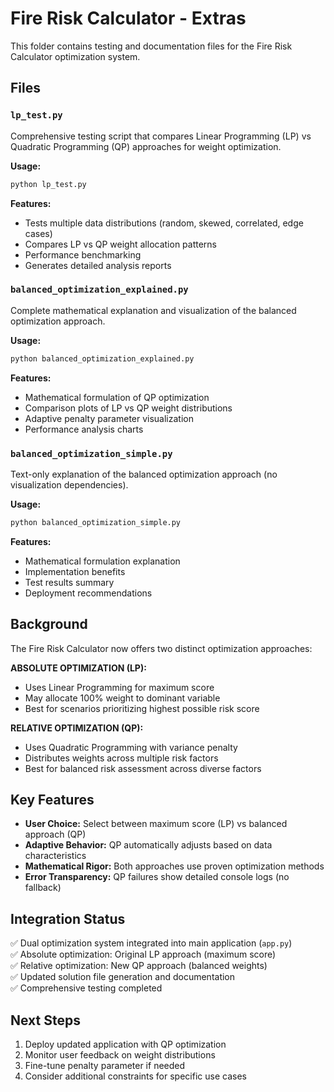 # Fire Risk Calculator - Extras

This folder contains testing and documentation files for the Fire Risk Calculator optimization system.

## Files

### `lp_test.py`
Comprehensive testing script that compares Linear Programming (LP) vs Quadratic Programming (QP) approaches for weight optimization.

**Usage:**
```bash
python lp_test.py
```

**Features:**
- Tests multiple data distributions (random, skewed, correlated, edge cases)
- Compares LP vs QP weight allocation patterns
- Performance benchmarking
- Generates detailed analysis reports

### `balanced_optimization_explained.py` 
Complete mathematical explanation and visualization of the balanced optimization approach.

**Usage:**
```bash
python balanced_optimization_explained.py
```

**Features:**
- Mathematical formulation of QP optimization
- Comparison plots of LP vs QP weight distributions
- Adaptive penalty parameter visualization
- Performance analysis charts

### `balanced_optimization_simple.py`
Text-only explanation of the balanced optimization approach (no visualization dependencies).

**Usage:**
```bash
python balanced_optimization_simple.py
```

**Features:**
- Mathematical formulation explanation
- Implementation benefits
- Test results summary
- Deployment recommendations

## Background

The Fire Risk Calculator now offers two distinct optimization approaches:

**ABSOLUTE OPTIMIZATION (LP):**
- Uses Linear Programming for maximum score
- May allocate 100% weight to dominant variable
- Best for scenarios prioritizing highest possible risk score

**RELATIVE OPTIMIZATION (QP):**
- Uses Quadratic Programming with variance penalty
- Distributes weights across multiple risk factors
- Best for balanced risk assessment across diverse factors

## Key Features

- **User Choice:** Select between maximum score (LP) vs balanced approach (QP)
- **Adaptive Behavior:** QP automatically adjusts based on data characteristics  
- **Mathematical Rigor:** Both approaches use proven optimization methods
- **Error Transparency:** QP failures show detailed console logs (no fallback)

## Integration Status

✅ Dual optimization system integrated into main application (`app.py`)  
✅ Absolute optimization: Original LP approach (maximum score)  
✅ Relative optimization: New QP approach (balanced weights)  
✅ Updated solution file generation and documentation  
✅ Comprehensive testing completed  

## Next Steps

1. Deploy updated application with QP optimization
2. Monitor user feedback on weight distributions
3. Fine-tune penalty parameter if needed
4. Consider additional constraints for specific use cases